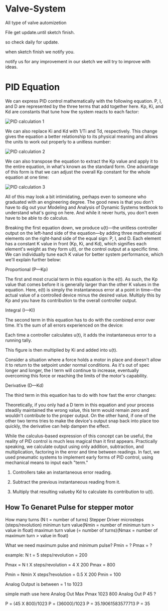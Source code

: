 # Valve-System
All type of valve automizetion 


File get update.until sketch finish.

so check daily for update.

when sketch finish we notify you.

notify us for any improvement in our sketch we will try to improve with ideas.



# PID Equation

We can express PID control mathematically with the following equation.
P, I, and D are represented by the three terms that add together here.
Kp, Ki, and Kd are constants that tune how the system reacts to each factor:

![PID calculation 1](https://user-images.githubusercontent.com/59052001/87008211-07bf4780-c1e1-11ea-8f74-7d3ff5304f46.png)
 
We can also replace Ki and Kd with 1/Ti and Td, respectively.
This change gives the equation a better relationship to
its physical meaning and allows the units to work out properly to a unitless number:

![PID calculation 2](https://user-images.githubusercontent.com/59052001/87008271-1f96cb80-c1e1-11ea-8ba7-ae551f0909b5.png)

We can also transpose the equation to extract the Kp value
and apply it to the entire equation,
in what's known as the standard form.
One advantage of this form is that we can adjust
the overall Kp constant for the whole equation at one time:

![PID calculation 3](https://user-images.githubusercontent.com/59052001/87008298-2cb3ba80-c1e1-11ea-8018-b5cfbd246929.png)

All of this may look a bit intimidating, perhaps even to someone who graduated with an engineering degree.
The good news is that you don't have to dig out your Modeling and Analysis of Dynamic Systems textbook to
understand what's going on here. And while it never hurts, you don't even have to be able to do calculus.

Breaking the first equation down, we produce u(t)—the unitless controller output on the left-hand side of 
the equation—by adding three mathematical elements on the right-hand side of the equal sign: P, I, and D. 
Each element has a constant K value in front (Kp, Ki, and Kd), which signifies each element's weight as 
they form u(t), or the control output at a specific time. We can individually tune each K value for better 
system performance, which we'll explain further below:

Proportional (P—Kp)

The first and most crucial term in this equation is the e(t). As such, the Kp value that comes before it 
is generally larger than the other K values in the equation. Here, e(t) is simply the instantaneous error 
at a point in time—the actual value of a controlled device minus the desired value. Multiply this by Kp and
you have its contribution to the overall controller output.

Integral (I—KI)

The second term in this equation has to do with the combined error over time. It's the sum of all errors
experienced on the device:

Each time a controller calculates u(t), it adds the instantaneous error to a running tally.

This figure is then multiplied by Ki and added into u(t). 

Consider a situation where a force holds a motor in place and doesn't allow it to return to the setpoint under
normal conditions. As it's out of spec longer and longer, the I term will continue to increase, eventually 
overcoming this force or reaching the limits of the motor's capability.

Derivative (D—Kd)

The third term in this equation has to do with how fast the error changes:

Theoretically, if you only had a D term in this equation and your process steadily maintained the wrong value,
this term would remain zero and wouldn't contribute to the proper output. On the other hand, if one of the 
other two terms tries to make the device's output snap back into place too quickly, the derivative can help
dampen the effect.

While the calculus-based expression of this concept can be useful, the reality of PID control is much less
magical than it first appears. Practically speaking, we calculate output using only addition, subtraction,
and multiplication, factoring in the error and time between readings. In fact, we used pneumatic systems to 
implement early forms of PID control, using mechanical means to input each "term."

1. Controllers take an instantaneous error reading.

2. Subtract the previous instantaneous reading from it.

3. Multiply that resulting valueby Kd to calculate its contribution to u(t). 


## How To Genaret Pulse for stepper motor

How many turns (N t = number of turns)
Stepper Driver microsteps (steps/revolution)
minimun turn value(Nmin = number of minimun turn > value in float)
maximun turn value (= number of turns)(Nmax = number of maximum turn > value in float)

What we need maximum pulse and minimum pulse?
Pmin = ?
Pmax = ?

example:
N t = 5
steps/revolution = 200

Pmax = N t X steps/revolution
     = 4 X 200
Pmax = 800

Pmin = Nmin X steps?revolution
     = 0.5 X 200
Pmin = 100

Analog Output is between = 1 to 1023

simple math use here
 Analog Out Max         Pmax
 1023                   800
 Analog Out             P
 45                     ?

P = (45 X 800)/1023
P = (36000)/1023 
P = 35.19061583577713‬
P = 35
